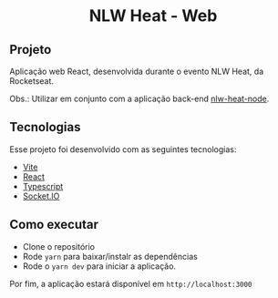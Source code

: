 <h1 align="center">NLW Heat - Web</h1>

## Projeto

Aplicação web React, desenvolvida durante o evento NLW Heat, da Rocketseat.

Obs.: Utilizar em conjunto com a aplicação back-end [nlw-heat-node](https://github.com/gustavo-cunha/nlw-heat-node).

## Tecnologias

Esse projeto foi desenvolvido com as seguintes tecnologias:

- [Vite](https://vitejs.dev/)
- [React](https://pt-br.reactjs.org/)
- [Typescript](https://www.typescriptlang.org/)
- [Socket.IO](https://socket.io/)

## Como executar

- Clone o repositório
- Rode `yarn` para baixar/instalr as dependências
- Rode o `yarn dev` para iniciar a aplicação.

Por fim, a aplicação estará disponível em `http://localhost:3000`
